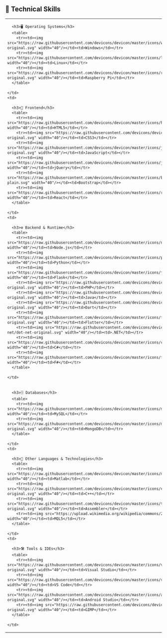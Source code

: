## 🚀 Technical Skills

<table>
  <tr>
    <td>

      <h3>🖥️ Operating Systems</h3>
      <table>
        <tr><td><img src="https://raw.githubusercontent.com/devicons/devicon/master/icons/windows8/windows8-original.svg" width="40"/></td><td>Windows</td></tr>
        <tr><td><img src="https://raw.githubusercontent.com/devicons/devicon/master/icons/linux/linux-original.svg" width="40"/></td><td>Linux</td></tr>
        <tr><td><img src="https://raw.githubusercontent.com/devicons/devicon/master/icons/raspberrypi/raspberrypi-original.svg" width="40"/></td><td>Raspberry Pi</td></tr>
      </table>

    </td>
    <td>

      <h3>🎨 Frontend</h3>
      <table>
        <tr><td><img src="https://raw.githubusercontent.com/devicons/devicon/master/icons/html5/html5-original.svg" width="40"/></td><td>HTML5</td></tr>
        <tr><td><img src="https://raw.githubusercontent.com/devicons/devicon/master/icons/css3/css3-original.svg" width="40"/></td><td>CSS3</td></tr>
        <tr><td><img src="https://raw.githubusercontent.com/devicons/devicon/master/icons/javascript/javascript-original.svg" width="40"/></td><td>JavaScript</td></tr>
        <tr><td><img src="https://raw.githubusercontent.com/devicons/devicon/master/icons/jquery/jquery-original.svg" width="40"/></td><td>jQuery</td></tr>
        <tr><td><img src="https://raw.githubusercontent.com/devicons/devicon/master/icons/bootstrap/bootstrap-plain.svg" width="40"/></td><td>Bootstrap</td></tr>
        <tr><td><img src="https://raw.githubusercontent.com/devicons/devicon/master/icons/react/react-original.svg" width="40"/></td><td>React</td></tr>
      </table>

    </td>
    <td>

      <h3>⚙️ Backend & Runtime</h3>
      <table>
        <tr><td><img src="https://raw.githubusercontent.com/devicons/devicon/master/icons/nodejs/nodejs-original.svg" width="40"/></td><td>Node.js</td></tr>
        <tr><td><img src="https://raw.githubusercontent.com/devicons/devicon/master/icons/python/python-original.svg" width="40"/></td><td>Python</td></tr>
        <tr><td><img src="https://raw.githubusercontent.com/devicons/devicon/master/icons/flask/flask-original.svg" width="40"/></td><td>Flask</td></tr>
        <tr><td><img src="https://raw.githubusercontent.com/devicons/devicon/master/icons/php/php-original.svg" width="40"/></td><td>PHP</td></tr>
        <tr><td><img src="https://raw.githubusercontent.com/devicons/devicon/master/icons/java/java-original.svg" width="40"/></td><td>Java</td></tr>
        <tr><td><img src="https://raw.githubusercontent.com/devicons/devicon/master/icons/dart/dart-original.svg" width="40"/></td><td>Dart</td></tr>
        <tr><td><img src="https://raw.githubusercontent.com/devicons/devicon/master/icons/flutter/flutter-original.svg" width="40"/></td><td>Flutter</td></tr>
        <tr><td><img src="https://raw.githubusercontent.com/devicons/devicon/master/icons/dot-net/dot-net-original.svg" width="40"/></td><td>.NET</td></tr>
        <tr><td><img src="https://raw.githubusercontent.com/devicons/devicon/master/icons/csharp/csharp-original.svg" width="40"/></td><td>C#</td></tr>
        <tr><td><img src="https://raw.githubusercontent.com/devicons/devicon/master/icons/fsharp/fsharp-original.svg" width="40"/></td><td>F#</td></tr>
      </table>

    </td>
  </tr>
  <tr>
    <td>

      <h3>🗄️ Databases</h3>
      <table>
        <tr><td><img src="https://raw.githubusercontent.com/devicons/devicon/master/icons/mysql/mysql-original.svg" width="40"/></td><td>MySQL</td></tr>
        <tr><td><img src="https://raw.githubusercontent.com/devicons/devicon/master/icons/mongodb/mongodb-original.svg" width="40"/></td><td>MongoDB</td></tr>
      </table>

    </td>
    <td>

      <h3>🔣 Other Languages & Technologies</h3>
      <table>
        <tr><td><img src="https://raw.githubusercontent.com/devicons/devicon/master/icons/matlab/matlab-original.svg" width="40"/></td><td>Matlab</td></tr>
        <tr><td><img src="https://raw.githubusercontent.com/devicons/devicon/master/icons/cplusplus/cplusplus-original.svg" width="40"/></td><td>C++</td></tr>
        <tr><td><img src="https://raw.githubusercontent.com/devicons/devicon/master/icons/terminal/terminal-original.svg" width="40"/></td><td>Assembler</td></tr>
        <tr><td><img src="https://upload.wikimedia.org/wikipedia/commons/2/2e/MQL5_logo.png" width="40"/></td><td>MQL5</td></tr>
      </table>

    </td>
    <td>

      <h3>🛠️ Tools & IDEs</h3>
      <table>
        <tr><td><img src="https://raw.githubusercontent.com/devicons/devicon/master/icons/visualstudio/visualstudio-original.svg" width="40"/></td><td>Visual Studio</td></tr>
        <tr><td><img src="https://raw.githubusercontent.com/devicons/devicon/master/icons/vscode/vscode-original.svg" width="40"/></td><td>VS Code</td></tr>
        <tr><td><img src="https://raw.githubusercontent.com/devicons/devicon/master/icons/androidstudio/androidstudio-original.svg" width="40"/></td><td>Android Studio</td></tr>
        <tr><td><img src="https://raw.githubusercontent.com/devicons/devicon/master/icons/gimp/gimp-original.svg" width="40"/></td><td>GIMP</td></tr>
      </table>

    </td>
  </tr>
</table>
